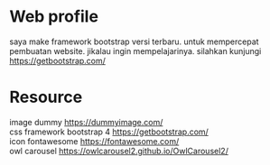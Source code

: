 # Web profile
saya make framework bootstrap versi terbaru. untuk mempercepat pembuatan website. jikalau ingin mempelajarinya. silahkan kunjungi https://getbootstrap.com/

# Resource
image dummy https://dummyimage.com/ <br />
css framework bootstrap 4 https://getbootstrap.com/ <br />
icon fontawesome https://fontawesome.com/ <br />
owl carousel https://owlcarousel2.github.io/OwlCarousel2/ <br />

